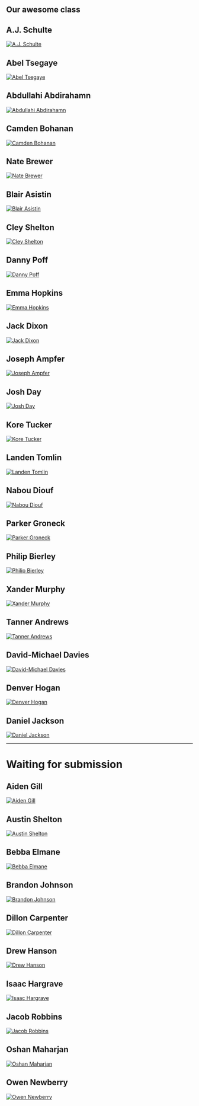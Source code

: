 Our awesome class
-----------------
## A.J. Schulte
[![A.J. Schulte](./students/AJ_Schulte.jpg)](./students/AJ_Schulte.md)
## Abel Tsegaye
[![Abel Tsegaye](./students/ABEL_TSEGAYE.jpg)](./students/ABEL_TSEGAYE.md) 
## Abdullahi Abdirahamn
[![Abdullahi Abdirahamn](./students/abdirahamna.jpg)](./students/abdirahamna.md)
## Camden Bohanan
[![Camden Bohanan](./students/Camden_Bohanan.jpg)](./students/Camden_Bohanan.md)
## Nate Brewer
[![Nate Brewer](./students/BREWER_NATE.jpg)](./students/BREWER_NATE.md)
## Blair Asistin
[![Blair Asistin](./students/BLAIR_ASISTIN.jpeg)](./students/BLAIR_ASISTIN.md)
## Cley Shelton
[![Cley Shelton](./students/cleyton_shelton.jpg)](./students/cleyton_shelton.md)
## Danny Poff
[![Danny Poff](./students/DANNY_POFF.jpg)](./students/DANNY_POFF.md)
## Emma Hopkins
[![Emma Hopkins](./students/EMMA_HOPKINS.jpg)](./students/EMMA_HOPKINS.md)
## Jack Dixon
[![Jack Dixon](./students/JACK_DIXON.jpg)](./students/JACK_DIXON.md)
## Joseph Ampfer
[![Joseph Ampfer](./students/JOSEPH_AMPFER.jpg)](./students/JOSEPH_AMPFER.md)
## Josh Day
[![Josh Day](./students/Joshua_Day.jpeg)](./students/Joshua_Day.md)
## Kore Tucker
[![Kore Tucker](./students/KORE_TUCKER.jpeg)](./students/KORE_TUCKER.md)
## Landen Tomlin
[![Landen Tomlin](./students/LANDEN_TOMLIN.jpg)](./students/LANDEN_TOMLIN.md)
## Nabou Diouf
[![Nabou Diouf](./students/Nabou_Diouf.jpg)](./students/Nabou_Diouf.md)
## Parker Groneck
[![Parker Groneck](./students/PARKER_GRONECK.jpg)](./students/PARKER_GRONECK.md)
## Philip Bierley
[![Philip Bierley](./students/PHILIP_BIERLEY.JPG)](./students/PHILIP_BIERLEY.md)
## Xander Murphy
[![Xander Murphy](./students/XANDER_MURPHY.jpg)](./students/XANDER_MURPHY.md)
## Tanner Andrews
[![Tanner Andrews](./students/Tanner_Andrews.jpg)](./students/Tanner_Andrews.md)
## David-Michael Davies
[![David-Michael Davies](./students/Davies_David-Michael.jpg)](./students/Davies_David-Michael.md)
## Denver Hogan
[![Denver Hogan](./students/DENVER_HOGAN.jpg)](./students/DENVER_HOGAN.md)
## Daniel Jackson
[![Daniel Jackson](./students/Daniel_Jackson.JPG)](./students/Daniel_Jackson.md)



--- 
# Waiting for submission
## Aiden Gill
[![Aiden Gill](./students/gilla.jpg)](./students/gilla.md)
## Austin Shelton
[![Austin Shelton](./students/sheltona.jpg)](./students/sheltona.md)
## Bebba Elmane
[![Bebba Elmane](./students/elmaneb.jpg)](./students/elmaneb.md)
## Brandon Johnson
[![Brandon Johnson](./students/johnsonb.jpg)](./students/johnsonb.md)
## Dillon Carpenter
[![Dillon Carpenter](./students/carpenterd.jpg)](./students/carpenterd.md)
## Drew Hanson
[![Drew Hanson](./students/hansond.jpg)](./students/hansond.md)
## Isaac Hargrave
[![Isaac Hargrave](./students/hargravei.jpg)](./students/hargravei.md)
## Jacob Robbins
[![Jacob Robbins](./students/robbinsj.jpg)](./students/robbinsj.md)
## Oshan Maharjan
[![Oshan Maharjan](./students/maharjano.jpg)](./students/maharjano.md)
## Owen Newberry
[![Owen Newberry](./students/newberryo.jpg)](./students/newberryo.md)